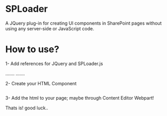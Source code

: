 # SPLoader
A JQuery plug-in for creating UI components in SharePoint pages without using any server-side or JavaScript code.

# How to use?
1- Add references for JQuery and SPLoader.js
  <head>
    .......
    <script src="https://code.jquery.com/jquery-3.3.1.min.js"></script>
    <script src="spLoader.js"></script>
    .......
  </head>

2- Create your HTML Component
  <div adp-element="" adp-web-url="/" adp-list-title="Pages" adp-item-count="5" adp-order-field="ArticleStartDate" adp-order="desc">
    <div adp-repeat>
      <a adp-field="FileRef" adp-attr="href">
        <img adp-field="PublishingRollupImage" adp-attr="src">
        <p adp-text="Title"></p>
        <p adp-text="ArticleStartDate"></p>
      </a>
    </div>
  </div>

3- Add the html to your page; maybe through Content Editor Webpart!

Thats is! good luck..
